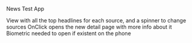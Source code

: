 News Test App

View with all the top headlines for each source, and a spinner to change sources
OnClick opens the new detail page with more info about it
Biometric needed to open if existent on the phone
